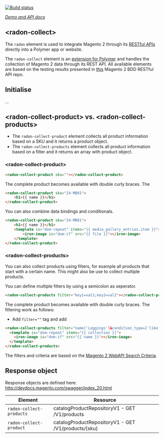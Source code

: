 [![Build status](https://travis-ci.org/dorel/radon-collect.svg?branch=master)](https://travis-ci.org/dorel/radon-collect)

_[Demo and API docs](https://github.com/dorel/radon-collect)_

## &lt;radon-collect&gt;

The `radon` element is used to integrate Magento 2 through its [RESTful APIs](http://devdocs.magento.com/guides/v2.0/get-started/bk-get-started-api.html) directly into a Polymer app or website.

The `radon-collect` element is an [extension for Polymer](https://elements.polymer-project.org) and handles the collection of Magento 2 data through its REST API. All available elements are based on the testing results presented in [this](https://github.com/dorel/Magento-2-REST-API-BDD) Magento 2 BDD RESTful API repo.

## Initialise
...

## &lt;radon-collect-product&gt; vs. &lt;radon-collect-products&gt;

- The `radon-collect-product` element collects all product information based on a SKU and it returns a product object.
- The `radon-collect-products` element collects all product information based on a filter and it returns an array with product object.

### &lt;radon-collect-product&gt;

```html
<radon-collect-product sku=""></radon-collect-product>
```

The complete product becomes available with double curly braces. The 

```html
<radon-collect-product sku="24-MB01">
	<h1>{{ name }}</h1>
</radon-collect-product>
```

You can also combine data bindings and conditionals.

```html
<radon-collect-product sku="24-MB01">
	<h1>{{ name }}</h1>
	<template is="dom-repeat" items="{{ media_gallery_entries.item }}">
		<iron-image is="dom-if" src="{{ file }}"></iron-image>
	</template>
</radon-collect-product>
```

### &lt;radon-collect-products&gt;

You can also collect products using filters, for example all products that start with a certain name. This might also be use to collect multiple products.

You can define multiple filters by using a semicolon as seperator.

```html
<radon-collect-products filter="key1=val1;key2=val2"></radon-collect-products>
```

The complete product becomes available with double curly braces. The filtering work as follows:
- Add `filter=""` tag and add 

```html
<radon-collect-products filter="name['Leggings']&condition_type=['like'];name['Parachute']&condition_type=['like'];">
  <template is="dom-repeat" items="{{ collection }}">
    <iron-image is="dom-if" src="{{ name }}"></iron-image>
  </template>
</radon-collect-products>
```

The filters and criteria are based on the [Magento 2 WebAPI Search Criteria](http://devdocs.magento.com/guides/v2.1/howdoi/webapi/search-criteria.html).

## Response object

Response objects are defined here: http://devdocs.magento.com/swagger/index_20.html

| Element | Resource |
| -------------------------|-----------------------------------------------------|
| `radon-collect-products` | catalogProductRepositoryV1 - GET /V1/products       |
| `radon-collect-product`  | catalogProductRepositoryV1 - GET /V1/products/{sku} |
